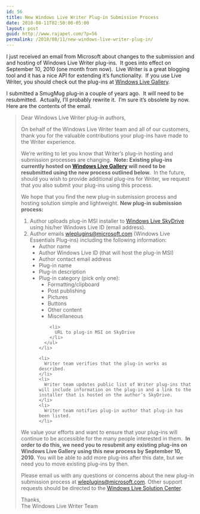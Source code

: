 ```yaml
---
id: 56
title: New Windows Live Writer Plug-in Submission Process
date: 2010-08-11T02:50:00-05:00
layout: post
guid: http://www.rajapet.com/?p=56
permalink: /2010/08/11/new-windows-live-writer-plug-in/
---
```

I just received an email from Microsoft about changes to the submission and and hosting of Windows Live Writer plug-ins.  It goes into effect on September 10, 2010 (one month from now).  Live Writer is a great blogging tool and it has a nice API for extending it’s functionality.  If you use Live Writer, you should check out the plug-ins at [Windows Live Gallery](http://gallery.live.com/default.aspx?pl=8). 

I submitted a SmugMug plug-in a couple of years ago.  It will need to be resubmitted.  Actually, I’ll probably rewrite it.  I’m sure it’s obsolete by now.  Here are the contents of the email. 

> <div>
>   Dear Windows Live Writer plug-in authors, </p> 
>   
>   <p>
>     On behalf of the Windows Live Writer team and all of our customers, thank you for the valuable contributions your plug-ins have made to the Writer experience.
>   </p>
>   
>   <p>
>     We’re writing to let you know that Writer’s plug-in hosting and submission processes are changing.  <b>Note: Existing plug-ins currently hosted on <a href="http://gallery.live.com/default.aspx?pl=8">Windows Live Gallery</a> will need to be resubmitted using the new process outlined below.</b>  In the future, should you wish to provide additional plug-ins for Writer, we request that you also submit your plug-ins using this process.
>   </p>
>   
>   <p>
>     We hope that you find the new plug-in submission process and hosting solution simple and lightweight. <b>New plug-in submission process:</b>
>   </p>
>   
>   <ol>
>     <li>
>       Author uploads plug-in MSI installer to <a href="http://skydrive.live.com/">Windows Live SkyDrive</a> using his/her Windows Live ID (email address).
>     </li>
>     <li>
>       Author emails <a href="mailto:wleplugins@microsoft.com">wleplugins@microsoft.com</a> (Windows Live Essentials Plug-ins) including the following information: <ul type="disc">
>         <li>
>           Author name
>         </li>
>         <li>
>           Author Windows Live ID (that will host the plug-in MSI)
>         </li>
>         <li>
>           Author contact email address
>         </li>
>         <li>
>           Plug-in name
>         </li>
>         <li>
>           Plug-in description
>         </li>
>         <li>
>           Plug-in category (pick only one): <ul type="disc">
>             <li>
>               Formatting/clipboard
>             </li>
>             <li>
>               Post publishing
>             </li>
>             <li>
>               Pictures
>             </li>
>             <li>
>               Buttons
>             </li>
>             <li>
>               Other content
>             </li>
>             <li>
>               Miscellaneous
>             </li>
>           </ul>
>         </li>
>         
>         <li>
>           URL to plug-in MSI on SkyDrive
>         </li>
>       </ul>
>     </li>
>     
>     <li>
>       Writer team verifies that the plug-in works as described.
>     </li>
>     <li>
>       Writer team updates public list of Writer plug-ins that will include information on the plug-in and a link to the installer that is hosted on the author’s SkyDrive.
>     </li>
>     <li>
>       Writer team notifies plug-in author that plug-in has been listed.
>     </li>
>   </ol>
>   
>   <p>
>     We value your efforts and want to ensure that your plug-ins will continue to be accessible for the many people interested in them.  <b>In order to do this, we need you to resubmit any existing plug-ins on Windows Live Gallery using this new process by September 10, 2010.</b> You will be able to add more plug-ins after this date, but we need you to move existing plug-ins by then.
>   </p>
>   
>   <p>
>     Please email us with any questions or concerns about the new plug-in submission process at <a href="mailto:wleplugins@microsoft.com">wleplugins@microsoft.com</a>. Other support requests should be directed to the <a href="http://www.windowslivehelp.com/product.aspx?productid=9">Windows Live Solution Center</a>.
>   </p>
>   
>   <p>
>     Thanks, <br />The Windows Live Writer Team </div> </blockquote>